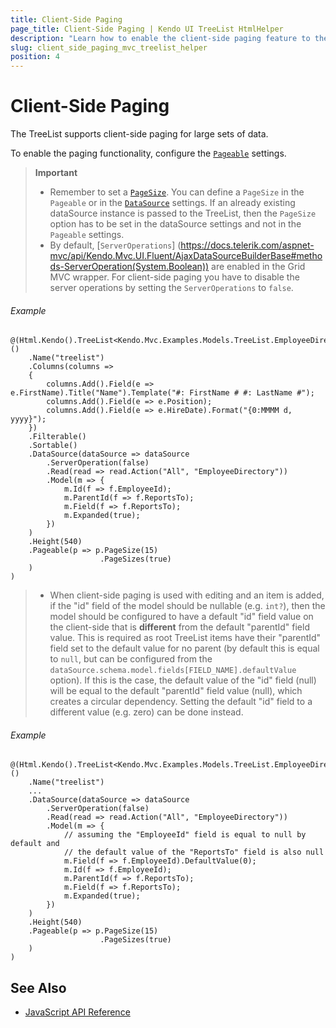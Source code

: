 ```yaml
---
title: Client-Side Paging
page_title: Client-Side Paging | Kendo UI TreeList HtmlHelper
description: "Learn how to enable the client-side paging feature to the Kendo UI TreeList for ASP.NET MVC."
slug: client_side_paging_mvc_treelist_helper
position: 4
---
```


# Client-Side Paging

The TreeList supports client-side paging for large sets of data.

To enable the paging functionality, configure the [`Pageable`](http://docs.telerik.com/aspnet-mvc/api/Kendo.Mvc.UI.Fluent/TreeListPageableSettingsBuilder) settings.

> **Important**
> * Remember to set a [`PageSize`](https://docs.telerik.com/aspnet-mvc/api/Kendo.Mvc.UI.Fluent/TreeListPageableSettingsBuilder#methods-PageSize(System.Double)). You can define a `PageSize` in the `Pageable` or in the [`DataSource`](https://docs.telerik.com/aspnet-mvc/api/Kendo.Mvc.UI.Fluent/AjaxDataSourceBuilderBase#methods-PageSize(System.Int32)) settings. If an already existing dataSource instance is passed to the TreeList, then the `PageSize` option has to be set in the dataSource settings and not in the `Pageable` settings.
> * By default, [`ServerOperations`] (https://docs.telerik.com/aspnet-mvc/api/Kendo.Mvc.UI.Fluent/AjaxDataSourceBuilderBase#methods-ServerOperation(System.Boolean)) are enabled in the Grid MVC wrapper. For client-side paging you have to disable the server operations by setting the `ServerOperations` to `false`.

###### Example

    @(Html.Kendo().TreeList<Kendo.Mvc.Examples.Models.TreeList.EmployeeDirectoryModel>()
        .Name("treelist")
        .Columns(columns =>
        {
            columns.Add().Field(e => e.FirstName).Title("Name").Template("#: FirstName # #: LastName #");
            columns.Add().Field(e => e.Position);
            columns.Add().Field(e => e.HireDate).Format("{0:MMMM d, yyyy}");
        })
        .Filterable()
        .Sortable()
        .DataSource(dataSource => dataSource
            .ServerOperation(false)
            .Read(read => read.Action("All", "EmployeeDirectory"))
            .Model(m => {
                m.Id(f => f.EmployeeId);
                m.ParentId(f => f.ReportsTo);
                m.Field(f => f.ReportsTo);
                m.Expanded(true);
            })
        )
        .Height(540)
        .Pageable(p => p.PageSize(15)
                        .PageSizes(true)
        )
    )


> * When client-side paging is used with editing and an item is added, if the "id" field of the model should be nullable (e.g. `int?`), then the model should be configured to have a default "id" field value on the client-side that is **different** from the default "parentId" field value. This is required as root TreeList items have their "parentId" field set to the default value for no parent (by default this is equal to `null`, but can be configured from the `dataSource.schema.model.fields[FIELD_NAME].defaultValue` option). If this is the case, the default value of the "id" field (null) will be equal to the default "parentId" field value (null), which creates a circular dependency. Setting the default "id" field to a different value (e.g. zero) can be done instead.

###### Example
    @(Html.Kendo().TreeList<Kendo.Mvc.Examples.Models.TreeList.EmployeeDirectoryModel>()
        .Name("treelist")
        ...
        .DataSource(dataSource => dataSource
            .ServerOperation(false)
            .Read(read => read.Action("All", "EmployeeDirectory"))
            .Model(m => {
                // assuming the "EmployeeId" field is equal to null by default and
                // the default value of the "ReportsTo" field is also null
                m.Field(f => f.EmployeeId).DefaultValue(0);
                m.Id(f => f.EmployeeId);
                m.ParentId(f => f.ReportsTo);
                m.Field(f => f.ReportsTo);
                m.Expanded(true);
            })
        )
        .Height(540)
        .Pageable(p => p.PageSize(15)
                        .PageSizes(true)
        )
    )

## See Also

* [JavaScript API Reference](https://docs.telerik.com/kendo-ui/api/javascript/ui/treelist)
